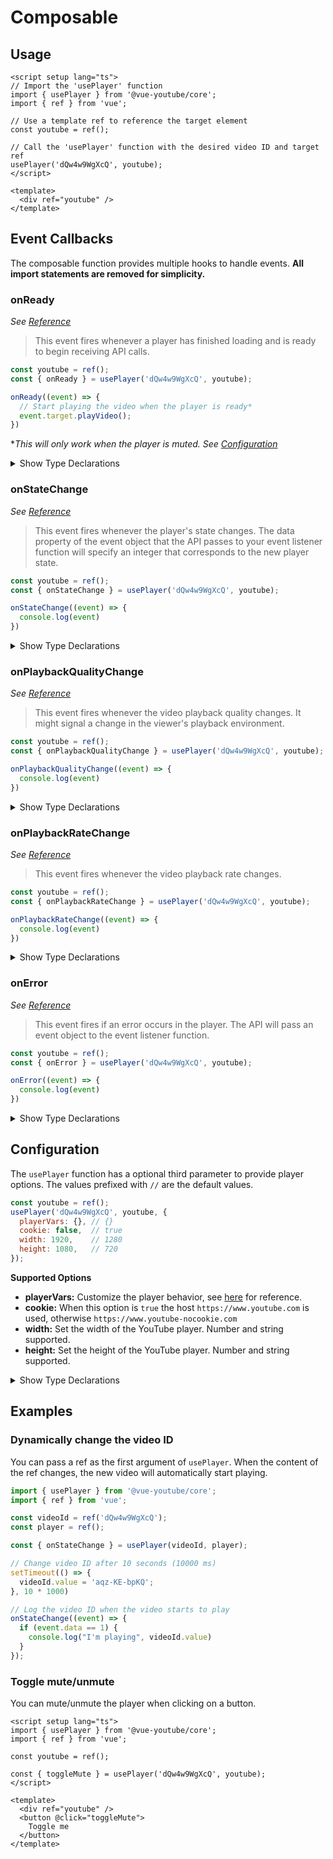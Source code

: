 # Composable

## Usage

```vue
<script setup lang="ts">
// Import the 'usePlayer' function
import { usePlayer } from '@vue-youtube/core';
import { ref } from 'vue';

// Use a template ref to reference the target element
const youtube = ref();

// Call the 'usePlayer' function with the desired video ID and target ref
usePlayer('dQw4w9WgXcQ', youtube);
</script>

<template>
  <div ref="youtube" />
</template>
```

## Event Callbacks

The composable function provides multiple hooks to handle events. **All import statements are removed for simplicity.**

### onReady

*See [Reference](https://developers.google.com/youtube/iframe_api_reference#onReady)*

> This event fires whenever a player has finished loading and is ready to begin receiving API calls.

```js
const youtube = ref();
const { onReady } = usePlayer('dQw4w9WgXcQ', youtube);

onReady((event) => {
  // Start playing the video when the player is ready*
  event.target.playVideo();
})
```

**This will only work when the player is muted. See [Configuration](#configuration)*

<details>
<summary>Show Type Declarations</summary>

```ts
export function onReady(cb: ReadyCallback): void
export type ReadyCallback = PlayerEventCallback<PlayerEvent>
export interface PlayerEventCallback<T extends PlayerEvent> {
  (event: T): void;
}
export interface PlayerEvent {
  target: Player;
}
```

</details>

### onStateChange

*See [Reference](https://developers.google.com/youtube/iframe_api_reference#onStateChange)*

> This event fires whenever the player's state changes. The data property of the event object that the API passes to 
> your event listener function will specify an integer that corresponds to the new player state.

```js
const youtube = ref();
const { onStateChange } = usePlayer('dQw4w9WgXcQ', youtube);

onStateChange((event) => {
  console.log(event)
})
```

<details>
<summary>Show Type Declarations</summary>

```ts
export function onStateChange(cb: PlayerStateChangeCallback): void
export type PlayerStateChangeCallback = PlayerEventCallback<
  PlayerStateChangeEvent
>
export interface PlayerEventCallback<T extends PlayerEvent> {
  (event: T): void;
}
export interface PlayerStateChangeEvent extends PlayerEvent {
  data: PlayerState;
}
export enum PlayerState {
  UNSTARTED = -1,
  ENDED = 0,
  PLAYING = 1,
  PAUSED = 2,
  BUFFERING = 3,
  VIDEO_CUED = 5
}
```

</details>

### onPlaybackQualityChange

*See [Reference](https://developers.google.com/youtube/iframe_api_reference#onPlaybackQualityChange)*

> This event fires whenever the video playback quality changes. It might signal a change in the viewer's playback
> environment.

```js
const youtube = ref();
const { onPlaybackQualityChange } = usePlayer('dQw4w9WgXcQ', youtube);

onPlaybackQualityChange((event) => {
  console.log(event)
})
```

<details>
<summary>Show Type Declarations</summary>

```ts
export function onPlaybackQualityChange(cb: PlayerStateChangeCallback): void
export type PlaybackQualityChangeCallback = PlayerEventCallback<
  PlaybackQualityChangeEvent
>
export interface PlayerEventCallback<T extends PlayerEvent> {
  (event: T): void;
}
export interface PlaybackQualityChangeEvent extends PlayerEvent {
  data: VideoQuality;
}
export type VideoQuality = (
  VideoQualityDefault |
  VideoQualitySmall |
  VideoQualityMedium |
  VideoQualityLarge |
  VideoQualityHD720 |
  VideoQualityHD1080 |
  VideoQualityHighres
)
export type VideoQualityDefault = 'default'
export type VideoQualitySmall = 'small'
export type VideoQualityMedium = 'medium'
export type VideoQualityLarge = 'large'
export type VideoQualityHD720 = 'hd720'
export type VideoQualityHD1080 = 'hd1080'
export type VideoQualityHighres = 'highres'
```

</details>

### onPlaybackRateChange

*See [Reference](https://developers.google.com/youtube/iframe_api_reference#onPlaybackRateChange)*

> This event fires whenever the video playback rate changes.

```js
const youtube = ref();
const { onPlaybackRateChange } = usePlayer('dQw4w9WgXcQ', youtube);

onPlaybackRateChange((event) => {
  console.log(event)
})
```

<details>
<summary>Show Type Declarations</summary>

```ts
export function onPlaybackRateChange(cb: PlaybackRateChangeCallback): void
export type PlaybackRateChangeCallback = PlayerEventCallback<
  PlaybackRateChangeEvent
>
export interface PlayerEventCallback<T extends PlayerEvent> {
  (event: T): void;
}
export interface PlaybackRateChangeEvent extends PlayerEvent {
  data: number;
}
```

</details>

### onError

*See [Reference](https://developers.google.com/youtube/iframe_api_reference#onError)*

> This event fires if an error occurs in the player. The API will pass an event object to the event listener function.

```js
const youtube = ref();
const { onError } = usePlayer('dQw4w9WgXcQ', youtube);

onError((event) => {
  console.log(event)
})
```

<details>
<summary>Show Type Declarations</summary>

```ts
export function onError(cb: ErrorCallback): void
export type ErrorCallback = PlayerEventCallback<ErrorEvent>
export interface PlayerEventCallback<T extends PlayerEvent> {
  (event: T): void;
}
export interface ErrorEvent extends PlayerEvent {
  data: PlayerError;
}
export enum PlayerError {
  INVALID_PARAMETER = 2,
  HTML5_ERROR = 5,
  NOT_FOUND = 100,
  NOT_ALLOWED = 101,
  NOT_ALLOWED_DISGUISE = 150
}
```

</details>

## Configuration

The `usePlayer` function has a optional third parameter to provide player options. The values prefixed with `//` are the
default values.

```js
const youtube = ref();
usePlayer('dQw4w9WgXcQ', youtube, {
  playerVars: {}, // {}
  cookie: false,  // true
  width: 1920,    // 1280
  height: 1080,   // 720
});
```

**Supported Options**

- **playerVars:** Customize the player behavior, see
  [here](https://developers.google.com/youtube/player_parameters#Parameters) for reference.
- **cookie:** When this option is `true` the host `https://www.youtube.com` is used, otherwise
  `https://www.youtube-nocookie.com`
- **width:** Set the width of the YouTube player. Number and string supported.
- **height:** Set the height of the YouTube player. Number and string supported.

<details>
<summary>Show Type Declarations</summary>

```ts
export function usePlayer(
  newVideoId: MaybeRef<string>, 
  element: MaybeElementRef, 
  options: Options = {}
) : {
  player: ShallowRef<Player | undefined>
  onPlaybackQualityChange: (cb: PlaybackQualityChangeCallback) => void
  onPlaybackRateChange: (cb: PlaybackRateChangeCallback) => void
  onStateChange: (cb: PlayerStateChangeCallback) => void
  onApiChange: (cb: APIChangeCallback) => void
  onError: (cb: ErrorCallback) => void
  onReady: (cb: ReadyCallback) => void
}
export interface Options {
  height?: number | string;
  width?: number | string;
  playerVars?: PlayerVars;
  cookie?: boolean;
}
export interface PlayerVars {
  autohide?: AutohideOption | undefined;
  autoplay?: AutoplayOption | undefined;
  cc_load_policy?: CCLoadPolicyOption | undefined;
  cc_lang_pref?: string | undefined;
  color?: ProgressBarColor | undefined;
  controls?: ControlsOption | undefined;
  disablekb?: KeyboardOptions | undefined;
  enablejsapi?: JSAPIOptions | undefined;
  end?: number | undefined;
  fs?: FullscreenOption | undefined;
  hl?: string | undefined;
  iv_load_policy?: IVPolicyOption | undefined;
  list?: string | undefined;
  listType?: ListType | undefined;
  loop?: LoopOption | undefined;
  modestbranding?: ModestBrandingOption | undefined;
  mute?: MuteOption | undefined;
  origin?: string | undefined;
  playlist?: string | undefined;
  playsinline?: PlaysInlineOption | undefined;
  rel?: RelatedVideosOption | undefined;
  showinfo?: ShowInfoOption | undefined;
  start?: number | undefined;
}
```

</details>

## Examples

### Dynamically change the video ID

You can pass a ref as the first argument of `usePlayer`. When the content of the ref changes, the new video will
automatically start playing.

```js
import { usePlayer } from '@vue-youtube/core';
import { ref } from 'vue';

const videoId = ref('dQw4w9WgXcQ');
const player = ref();

const { onStateChange } = usePlayer(videoId, player);

// Change video ID after 10 seconds (10000 ms)
setTimeout(() => {
  videoId.value = 'aqz-KE-bpKQ';
}, 10 * 1000)

// Log the video ID when the video starts to play
onStateChange((event) => {
  if (event.data == 1) {
    console.log("I'm playing", videoId.value)
  }
});
```

### Toggle mute/unmute

You can mute/unmute the player when clicking on a button.

```vue
<script setup lang="ts">
import { usePlayer } from '@vue-youtube/core';
import { ref } from 'vue';

const youtube = ref();

const { toggleMute } = usePlayer('dQw4w9WgXcQ', youtube);
</script>

<template>
  <div ref="youtube" />
  <button @click="toggleMute">
    Toggle me
  </button>
</template>
```